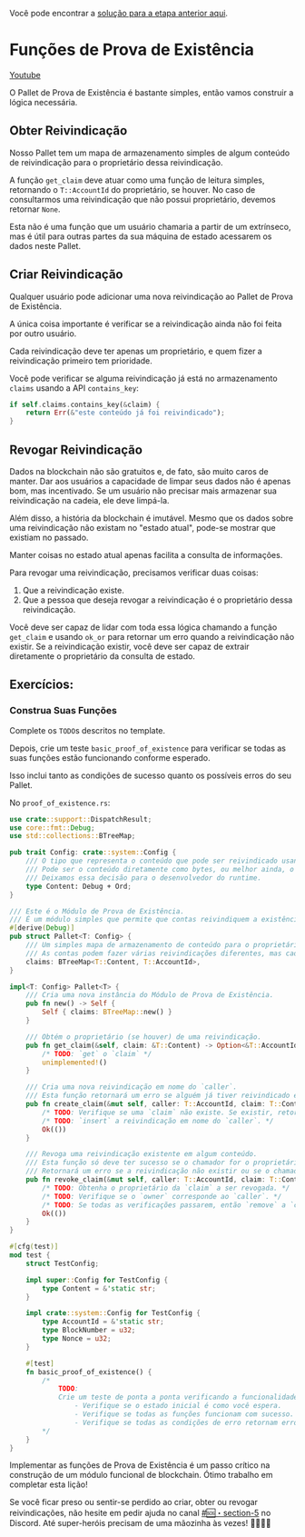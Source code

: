 Você pode encontrar a [solução para a etapa anterior aqui](https://gist.github.com/nomadbitcoin/d73d5173a7f5d40909bad87604b76270).

# Funções de Prova de Existência

[Youtube](https://www.youtube.com/watch?v=0uE1hQSl5_0)

O Pallet de Prova de Existência é bastante simples, então vamos construir a lógica necessária.

## Obter Reivindicação

Nosso Pallet tem um mapa de armazenamento simples de algum conteúdo de reivindicação para o proprietário dessa reivindicação.

A função `get_claim` deve atuar como uma função de leitura simples, retornando o `T::AccountId` do proprietário, se houver. No caso de consultarmos uma reivindicação que não possui proprietário, devemos retornar `None`.

Esta não é uma função que um usuário chamaria a partir de um extrínseco, mas é útil para outras partes da sua máquina de estado acessarem os dados neste Pallet.

## Criar Reivindicação

Qualquer usuário pode adicionar uma nova reivindicação ao Pallet de Prova de Existência.

A única coisa importante é verificar se a reivindicação ainda não foi feita por outro usuário.

Cada reivindicação deve ter apenas um proprietário, e quem fizer a reivindicação primeiro tem prioridade.

Você pode verificar se alguma reivindicação já está no armazenamento `claims` usando a API `contains_key`:

```rust
if self.claims.contains_key(&claim) {
	return Err(&"este conteúdo já foi reivindicado");
}
```

## Revogar Reivindicação

Dados na blockchain não são gratuitos e, de fato, são muito caros de manter. Dar aos usuários a capacidade de limpar seus dados não é apenas bom, mas incentivado. Se um usuário não precisar mais armazenar sua reivindicação na cadeia, ele deve limpá-la.

Além disso, a história da blockchain é imutável. Mesmo que os dados sobre uma reivindicação não existam no "estado atual", pode-se mostrar que existiam no passado.

Manter coisas no estado atual apenas facilita a consulta de informações.

Para revogar uma reivindicação, precisamos verificar duas coisas:

1. Que a reivindicação existe.
2. Que a pessoa que deseja revogar a reivindicação é o proprietário dessa reivindicação.

Você deve ser capaz de lidar com toda essa lógica chamando a função `get_claim` e usando `ok_or` para retornar um erro quando a reivindicação não existir. Se a reivindicação existir, você deve ser capaz de extrair diretamente o proprietário da consulta de estado.

## Exercícios:

### Construa Suas Funções

Complete os `TODO`s descritos no template.

Depois, crie um teste `basic_proof_of_existence` para verificar se todas as suas funções estão funcionando conforme esperado.

Isso inclui tanto as condições de sucesso quanto os possíveis erros do seu Pallet.

No `proof_of_existence.rs`:

```rust
use crate::support::DispatchResult;
use core::fmt::Debug;
use std::collections::BTreeMap;

pub trait Config: crate::system::Config {
	/// O tipo que representa o conteúdo que pode ser reivindicado usando este pallet.
	/// Pode ser o conteúdo diretamente como bytes, ou melhor ainda, o hash desse conteúdo.
	/// Deixamos essa decisão para o desenvolvedor do runtime.
	type Content: Debug + Ord;
}

/// Este é o Módulo de Prova de Existência.
/// É um módulo simples que permite que contas reivindiquem a existência de alguns dados.
#[derive(Debug)]
pub struct Pallet<T: Config> {
	/// Um simples mapa de armazenamento de conteúdo para o proprietário desse conteúdo.
	/// As contas podem fazer várias reivindicações diferentes, mas cada reivindicação só pode ter um proprietário.
	claims: BTreeMap<T::Content, T::AccountId>,
}

impl<T: Config> Pallet<T> {
	/// Cria uma nova instância do Módulo de Prova de Existência.
	pub fn new() -> Self {
		Self { claims: BTreeMap::new() }
	}

	/// Obtém o proprietário (se houver) de uma reivindicação.
	pub fn get_claim(&self, claim: &T::Content) -> Option<&T::AccountId> {
		/* TODO: `get` o `claim` */
		unimplemented!()
	}

	/// Cria uma nova reivindicação em nome do `caller`.
	/// Esta função retornará um erro se alguém já tiver reivindicado esse conteúdo.
	pub fn create_claim(&mut self, caller: T::AccountId, claim: T::Content) -> DispatchResult {
		/* TODO: Verifique se uma `claim` não existe. Se existir, retorne um erro. */
		/* TODO: `insert` a reivindicação em nome do `caller`. */
		Ok(())
	}

	/// Revoga uma reivindicação existente em algum conteúdo.
	/// Esta função só deve ter sucesso se o chamador for o proprietário de uma reivindicação existente.
	/// Retornará um erro se a reivindicação não existir ou se o chamador não for o proprietário.
	pub fn revoke_claim(&mut self, caller: T::AccountId, claim: T::Content) -> DispatchResult {
		/* TODO: Obtenha o proprietário da `claim` a ser revogada. */
		/* TODO: Verifique se o `owner` corresponde ao `caller`. */
		/* TODO: Se todas as verificações passarem, então `remove` a `claim`. */
		Ok(())
	}
}

#[cfg(test)]
mod test {
	struct TestConfig;

	impl super::Config for TestConfig {
		type Content = &'static str;
	}

	impl crate::system::Config for TestConfig {
		type AccountId = &'static str;
		type BlockNumber = u32;
		type Nonce = u32;
	}

	#[test]
	fn basic_proof_of_existence() {
		/*
			TODO:
			Crie um teste de ponta a ponta verificando a funcionalidade básica deste pallet.
				- Verifique se o estado inicial é como você espera.
				- Verifique se todas as funções funcionam com sucesso.
				- Verifique se todas as condições de erro retornam erro como esperado.
		*/
	}
}
```

Implementar as funções de Prova de Existência é um passo crítico na construção de um módulo funcional de blockchain. Ótimo trabalho em completar esta lição!

Se você ficar preso ou sentir-se perdido ao criar, obter ou revogar reivindicações, não hesite em pedir ajuda no canal [#🆘・section-5](https://discord.com/channels/898706705779687435/1261079360341934161) no Discord. Até super-heróis precisam de uma mãozinha às vezes! 🦸‍♂️🦸‍♀️